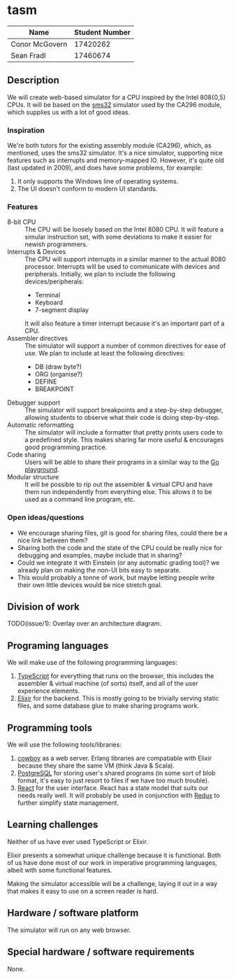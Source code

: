 # tasm

| Name           | Student Number |
|----------------|----------------|
| Conor McGovern |    17420262    |
|   Sean Fradl   |    17460674    |

## Description

We will create web-based simulator for a CPU inspired by the Intel 808{0,5} CPUs. It will be based
on the [sms32](http://www.softwareforeducation.com/sms32v50/) simulator used by the CA296 module,
which supplies us with a lot of good ideas.

### Inspiration

We're both tutors for the existing assembly module (CA296), which, as mentioned, uses the sms32 simulator.
It's a nice simulator, supporting nice features such as interrupts and memory-mapped IO. However, it's quite
old (last updated in 2009), and does have some problems, for example:

1. It only supports the Windows line of operating systems.
1. The UI doesn't conform to modern UI standards.

### Features

<!-- Apparently markdown doesn't have special syntax for definition lists ): -->
<dl>
    <dt>8-bit CPU</dt>
    <dd>
        The CPU will be loosely based on the Intel 8080 CPU. It will feature a simular
        instruction set, with some deviations to make it easier for newish programmers.
    </dd>
    <dt>Interrupts &amp; Devices</dt>
    <dd>
        The CPU will support interrupts in a similar manner to the actual 8080 processor. Interrupts
        will be used to communicate with devices and peripherals. Initially, we plan to include the
        following devices/peripherals:
        <ul>
            <li>Terminal</li>
            <li>Keyboard</li>
            <li>7-segment display</li>
        </ul>
        It will also feature a timer interrupt because it's an important part of a CPU. 
    </dd>
    <dt>Assembler directives</dt>
    <dd>
        The simulator will support a number of common directives for ease of use. We plan to include at least the following
        directives:
        <ul>
            <li>DB (draw byte?)</li>
            <li>ORG (organise?)</li>
            <li>DEFINE</li>
            <li>BREAKPOINT</li>
        </ul>
    </dd>
    <dt>Debugger support</dt>
    <dd>
        The simulator will support breakpoints and a step-by-step debugger, allowing students to observe what their code is doing step-by-step.
    </dd>
    <dt>Automatic reformatting</dt>
    <dd>
        The simulator will include a formatter that pretty prints users code to a predefined style. This makes sharing far more
        useful &amp; encourages good programming practice.
    </dd>
    <dt>Code sharing</dt>
    <dd>
        Users will be able to share their programs in a similar way to the <a href="https://play.golang.org/">Go playground</a>.
    </dd>
    <dt>Modular structure</dt>
    <dd>
        It will be possible to rip out the assembler &amp; virtual CPU and have them run independently
        from everything else. This allows it to be used as a command line program, etc.
    </dd>
</dl>

### Open ideas/questions

- We encourage sharing files, git is good for sharing files, could there be a nice link between them?
- Sharing both the code and the state of the CPU could be really nice for debugging and examples, maybe include that in sharing?
- Could we integrate it with Einstein (or any automatic grading tool)? we already plan on making the non-UI bits easy to separate.
- This would probably a tonne of work, but maybe letting people write their own little devices would be nice stretch goal.

## Division of work

TODO(issue/1): Overlay over an architecture diagram.

## Programing languages

We will make use of the following programming languages:

1. [TypeScript](https://typescriptlang.org) for everything that runs on the browser, this includes the assembler & virtual machine (of sorts) itself, and all of the user experience elements.
2. [Elixir](https://elixir.org) for the backend. This is mostly going to be trivially serving static files, and some database glue to make sharing programs work.

## Programming tools

We will use the following tools/libraries:

1. [cowboy](https://github.com/ninenines/cowboy) as a web server. Erlang libraries are compatiable with Elixir because they share the same VM (think Java & Scala).
1. [PostgreSQL](https://www.postgresql.org/) for storing user's shared programs (in some sort of blob format, it's easy to just resort to files if we have too much trouble).
1. [React](https://reactjs.org) for the user interface. React has a state model that suits our needs really well. It will probably be used in conjunction with [Redux](https://redux.js.org/) to further simplify state management.

## Learning challenges

Neither of us have ever used TypeScript or Elixir.

Elixir presents a somewhat unique challenge because it is functional. Both of us have done most of our work in imperative programming languages, albeit with some functional features.

Making the simulator accessible will be a challenge, laying it out in a way that makes it easy to use on a screen reader is hard.

## Hardware / software platform

The simulator will run on any web browser.

## Special hardware / software requirements

None.
